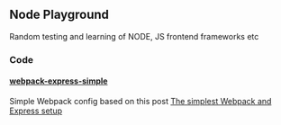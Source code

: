 ## Node Playground

Random testing and learning of NODE, JS frontend frameworks etc

### Code
#### [webpack-express-simple](https://github.com/JasonKroll/node_playground/tree/master/webpack-express-simple)
Simple Webpack config based on this post [The simplest Webpack and Express setup](https://alejandronapoles.com/2016/03/12/the-simplest-webpack-and-express-setup/)